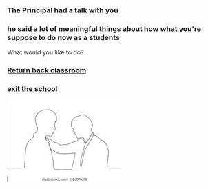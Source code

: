 ### The Principal had a talk with you
### he said a lot of meaningful things about how what you're suppose to do now as a students

What would you like to do?

### [Return back classroom](../truth-ending/truth-ending.md)
### [exit the school](../ending4/ending4.md)

![Alt text](image.png)
